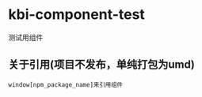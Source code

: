 # kbi-component-test

<!-- 组件描述 -->
测试用组件

## 关于引用(项目不发布，单纯打包为umd)

```
window[npm_package_name]来引用组件
```
